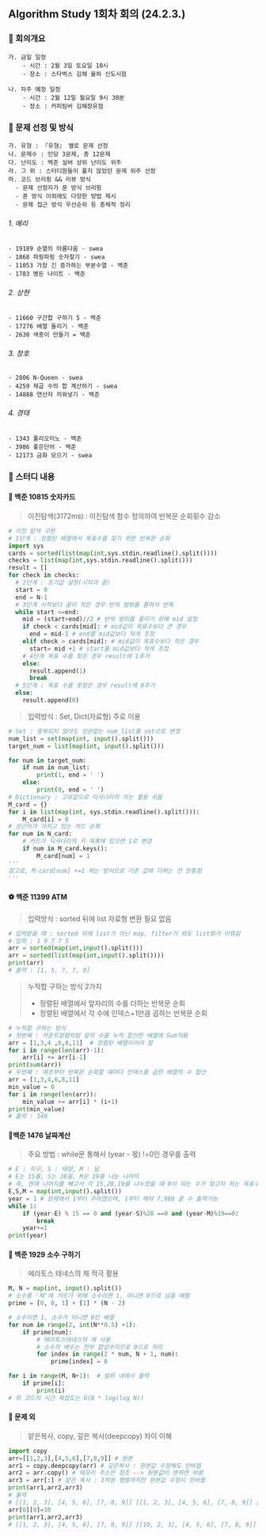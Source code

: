 ## Algorithm Study 1회차 회의 (24.2.3.)

### 💟 회의개요
    가. 금일 일정 
        - 시간 : 2월 3일 토요일 10시
        - 장소 : 스타벅스 김해 율하 신도시점

    나. 차주 예정 일정
        - 시간 : 2월 12일 월요일 9시 30분
        - 장소 : 커피팀버 김해장유점 

### 🎵 문제 선정 및 방식 
    가. 유형 : 『유형』 별로 문제 선정 
    나. 문제수 : 인당 3문제, 총 12문제
    다. 난이도 : 백준 실버 상위 난이도 위주
    라. 그 외 : 스터디원들이 풀지 않았던 문제 위주 선정
    마. 코드 브리핑 && 리뷰 방식
      - 문제 선정자가 푼 방식 브리핑
      - 푼 방식 이외에도 다양한 방법 제시
      - 문제 접근 방식 우선순위 등 총체적 정리
###### 1. 예리 
    - 19189 순열의 아름다움 - swea
    - 1868 파핑파핑 숫자찾기 - swea
    - 11053 가장 긴 증가하는 부분수열 - 백준 
    - 1783 병든 나이트 - 백준
###### 2. 상현
    - 11660 구간합 구하기 5 - 백준
    - 17276 배열 돌리기 - 백준
    - 2630 색종이 만들기 = 백준
###### 3. 창호
    - 2806 N-Queen - swea
    - 4259 제곱 수의 합 계산하기 - swea
    - 14888 연산자 끼워넣기 - 백준
###### 4. 경태
    - 1343 폴리오미노 - 백준
    - 3986 좋은단어 - 백준
    - 12173 금화 모으기 - swea
      
### 🏅 스터디 내용 
#### 🎈 백준 10815 숫자카드
> 이진탐색(3172ms) : 이진탐색 함수 정의하여 반복문 순회횟수 감소
```python
# 이진 탐색 구현
# 1단계 : 정렬된 배열에서 목표수를 찾기 위한 반복문 순회
import sys
cards = sorted(list(map(int,sys.stdin.readline().split())))
checks = list(map(int,sys.stdin.readline().split()))
result = []
for check in checks:
  # 2단계 : 초기값 설정(시작과 끝)
  start = 0 
  end = N-1 
  # 3단계 시작보다 끝이 작은 경우 반씩 범위를 줄여서 반복
  while start <=end:
    mid = (start+end)//2 # 반씩 범위를 줄이기 위해 mid 설정 
    if check < cards[mid]: # mid값이 목표수보다 큰 경우
      end = mid-1 # end를 mid값보다 작게 조정 
    elif check > cards[mid]: # mid값이 목표수보다 작은 경우 
      start= mid +1 # start를 mid값보다 작게 조정 
    # 4단계 목표 수를 찾은 경우 result에 1추가
    else:
      result.append(1) 
      break
  # 5단계 : 목표 수를 못찾은 경우 result에 0추가
  else:
    result.append(0)
```
> 입력방식 : Set, Dict(자료형) 주로 이용
```python
# Set : 중복되지 않아도 상관없는 num_list를 set으로 변경
num_list = set(map(int, input().split()))
target_num = list(map(int, input().split()))

for num in target_num:
    if num in num_list:
        print(1, end = ' ')
    else:
        print(0, end = ' ')
# Dictionary : 고유값으로 딕셔너리의 키는 활용 쉬움 
M_card = {}
for i in list(map(int, sys.stdin.readline().split())):
    M_card[i] = 0
# 상근이가 가지고 있는 카드 순회
for num in N_card:
    # 카드가 딕셔너리의 키 목록에 있으면 1로 변경
    if num in M_card.keys():
        M_card[num] = 1
'''
참고로, M-card[num] +=1 하는 방식으로 기존 값에 더하는 건 안통함
'''
```
    

#### ⚽ 백준 11399 ATM
> 입력방식 : sorted 뒤에 list 자료형 변환 필요 없음
       
```python
# 입력받을 때 : sorted 뒤에 list가 아닌 map, filter가 와도 list화가 이뤄짐
# 입력 : 1 9 7 7 5
arr = sorted(map(int,input().split()))
arr = sorted(list(map(int,input().split())))
print(arr)
# 출력 : [1, 5, 7, 7, 9]
```
> 누적합 구하는 방식 2가지
> - 정렬된 배열에서 앞자리의 수를 더하는 반복문 순회
> - 정렬된 배열에서 각 수에 인덱스+1만큼 곱하는 반복문 순회

```python
# 누적합 구하는 방식
# 첫번째 : 카운트정렬처럼 앞의 수를 누적 합산한 배열에 Sum적용
arr = [1,3,4 ,6,8,11]  # 정렬된 배열이어야 함
for i in range(len(arr)-1):
    arr[i] += arr[i-1]
print(sum(arr))
# 두번째 : 애초부터 반복문 순회할 때마다 인덱스를 곱한 배열의 수 합산
arr = [1,3,4,6,8,11]
min_value = 0
for i in range(len(arr)):
    min_value += arr[i] * (i+1)   
print(min_value)
# 출력 : 149
```    

#### 🎄백준 1476 날짜계산
> 주요 방법 : while문 통해서 (year - 몫) !=0인 경우를 출력
```python 
# E : 지구, S : 태양, M : 달
# E는 15를, S는 28을, M은 19를 나눈 나머지
# 즉, 현재 나머지를 빼고서 각 15,28,19를 나누었을 때 0이 되는 수가 찾고자 하는 목표수
E,S,M = map(int,input().split())
year = 1 # 문제에서 1부터 주어졌으며, 1부터 해야 7,980 끝 수 출력가능
while 1: 
    if (year-E) % 15 == 0 and (year-S)%28 ==0 and (year-M)%19==0:
        break
    year+=1
print(year)
```
#### 🎀 백준 1929 소수 구하기
> 에라토스 테네스의 체 적극 활용
```python
M, N = map(int, input().split())
# 소수를 '체'에 거르기 위해 소수이면 1, 아니면 0으로 남을 배열 
prime = [0, 0, 1] + [1] * (N - 2)

# 소수이면 1, 소수가 아니면 0인 배열
for num in range(2, int(N**0.5) +1):
    if prime[num]:
        # 에라토스테네스의 체 사용
        # 소수의 배수는 전부 합성수이므로 0으로 처리
        for index in range(2 * num, N + 1, num):
            prime[index] = 0

for i in range(M, N+1):  # 범위 내에서 출력
    if prime[i]:
        print(i)
# 위 코드의 시간 복잡도는 O(N * log(log N))
```
#### 🥋 문제 외
> 얕은복사, copy, 깊은 복사(deepcopy) 차이 이해 
```python    
import copy
arr=[[1,2,3],[4,5,6],[7,8,9]] # 원본
arr1 = copy.deepcopy(arr) # 깊은복사 : 원본값 수정해도 안바뀜 
arr2 = arr.copy() # 메모리 주소만 참조 --> 원본값이 변하면 바뀜
arr3 = arr[:] # 얕은 복사 : 1차원 행렬까지만 원본값 수정시 안바뀜
print(arr1,arr2,arr3)
# 출력
# [[1, 2, 3], [4, 5, 6], [7, 8, 9]] [[1, 2, 3], [4, 5, 6], [7, 8, 9]] [[1, 2, 3], [4, 5, 6], [7, 8, 9]]
arr[0][0]=10
print(arr1,arr2,arr3)
# [[1, 2, 3], [4, 5, 6], [7, 8, 9]] [[10, 2, 3], [4, 5, 6], [7, 8, 9]] [[10, 2, 3], [4, 5, 6], [7, 8, 9]]
```
